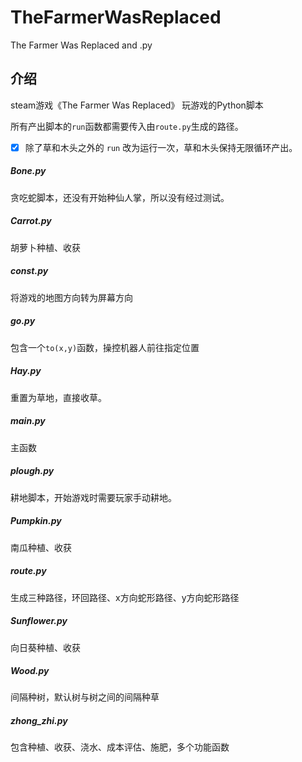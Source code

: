 # TheFarmerWasReplaced
The Farmer Was Replaced and .py

## 介绍
steam游戏《The Farmer Was Replaced》
玩游戏的Python脚本

所有产出脚本的`run`函数都需要传入由`route.py`生成的路径。

- [x] 除了草和木头之外的 `run` 改为运行一次，草和木头保持无限循环产出。
##### Bone.py
贪吃蛇脚本，还没有开始种仙人掌，所以没有经过测试。
##### Carrot.py
胡萝卜种植、收获
##### const.py
将游戏的地图方向转为屏幕方向
##### go.py
包含一个`to(x,y)`函数，操控机器人前往指定位置
##### Hay.py
重置为草地，直接收草。
##### main.py
主函数
##### plough.py
耕地脚本，开始游戏时需要玩家手动耕地。
##### Pumpkin.py
南瓜种植、收获
##### route.py
生成三种路径，环回路径、x方向蛇形路径、y方向蛇形路径
##### Sunflower.py
向日葵种植、收获
##### Wood.py
间隔种树，默认树与树之间的间隔种草
##### zhong_zhi.py
包含种植、收获、浇水、成本评估、施肥，多个功能函数


